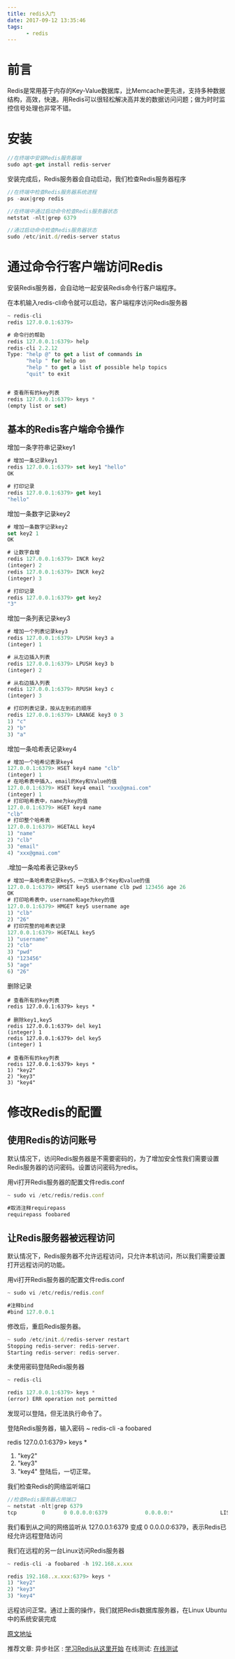 ```yaml
---
title: redis入门
date: 2017-09-12 13:35:46
tags:
      - redis
---
```

# 前言
Redis是常用基于内存的Key-Value数据库，比Memcache更先进，支持多种数据结构，高效，快速。用Redis可以很轻松解决高并发的数据访问问题；做为时时监控信号处理也非常不错。
# 安装
```javascript
//在终端中安装Redis服务器端
sudo apt-get install redis-server
```
安装完成后，Redis服务器会自动启动，我们检查Redis服务器程序
```javascript
//在终端中检查Redis服务器系统进程
ps -aux|grep redis
```
```javascript
//在终端中通过启动命令检查Redis服务器状态
netstat -nlt|grep 6379
```
```javascript
//通过启动命令检查Redis服务器状态
sudo /etc/init.d/redis-server status
```
# 通过命令行客户端访问Redis
安装Redis服务器，会自动地一起安装Redis命令行客户端程序。

在本机输入redis-cli命令就可以启动，客户端程序访问Redis服务器
```javascript
~ redis-cli
redis 127.0.0.1:6379>

# 命令行的帮助
redis 127.0.0.1:6379> help
redis-cli 2.2.12
Type: "help @" to get a list of commands in 
      "help " for help on 
      "help " to get a list of possible help topics
      "quit" to exit


# 查看所有的key列表
redis 127.0.0.1:6379> keys *
(empty list or set)
```
## 基本的Redis客户端命令操作
增加一条字符串记录key1
```javascript
# 增加一条记录key1
redis 127.0.0.1:6379> set key1 "hello"
OK

# 打印记录
redis 127.0.0.1:6379> get key1
"hello"
```
增加一条数字记录key2
```javascript
# 增加一条数字记录key2
set key2 1
OK

# 让数字自增
redis 127.0.0.1:6379> INCR key2
(integer) 2
redis 127.0.0.1:6379> INCR key2
(integer) 3

# 打印记录
redis 127.0.0.1:6379> get key2
"3"
```
增加一条列表记录key3
```javascript
# 增加一个列表记录key3
redis 127.0.0.1:6379> LPUSH key3 a
(integer) 1

# 从左边插入列表
redis 127.0.0.1:6379> LPUSH key3 b
(integer) 2

# 从右边插入列表
redis 127.0.0.1:6379> RPUSH key3 c
(integer) 3

# 打印列表记录，按从左到右的顺序
redis 127.0.0.1:6379> LRANGE key3 0 3
1) "c"
2) "b"
3) "a"
```
增加一条哈希表记录key4
```javascript
# 增加一个哈希记表录key4
127.0.0.1:6379> HSET key4 name "clb"
(integer) 1
# 在哈希表中插入，email的Key和Value的值
127.0.0.1:6379> HSET key4 email "xxx@gmai.com"
(integer) 1
# 打印哈希表中，name为key的值
127.0.0.1:6379> HGET key4 name
"clb"
# 打印整个哈希表
127.0.0.1:6379> HGETALL key4
1) "name"
2) "clb"
3) "email"
4) "xxx@gmai.com"
```
.增加一条哈希表记录key5
```javascript
# 增加一条哈希表记录key5，一次插入多个Key和value的值
127.0.0.1:6379> HMSET key5 username clb pwd 123456 age 26
OK
# 打印哈希表中，username和age为key的值
127.0.0.1:6379> HMGET key5 username age
1) "clb"
2) "26"
# 打印完整的哈希表记录
127.0.0.1:6379> HGETALL key5
1) "username"
2) "clb"
3) "pwd"
4) "123456"
5) "age"
6) "26"
```

删除记录
```javascrpt
# 查看所有的key列表
redis 127.0.0.1:6379> keys *

# 删除key1,key5
redis 127.0.0.1:6379> del key1
(integer) 1
redis 127.0.0.1:6379> del key5
(integer) 1

# 查看所有的key列表
redis 127.0.0.1:6379> keys *
1) "key2"
2) "key3"
3) "key4"
```

# 修改Redis的配置
##  使用Redis的访问账号
默认情况下，访问Redis服务器是不需要密码的，为了增加安全性我们需要设置Redis服务器的访问密码。设置访问密码为redis。

用vi打开Redis服务器的配置文件redis.conf
```javascript
~ sudo vi /etc/redis/redis.conf

#取消注释requirepass
requirepass foobared
```
## 让Redis服务器被远程访问
默认情况下，Redis服务器不允许远程访问，只允许本机访问，所以我们需要设置打开远程访问的功能。

用vi打开Redis服务器的配置文件redis.conf
```javascript
~ sudo vi /etc/redis/redis.conf

#注释bind
#bind 127.0.0.1
```
修改后，重启Redis服务器。
```javascript
~ sudo /etc/init.d/redis-server restart
Stopping redis-server: redis-server.
Starting redis-server: redis-server.
```
未使用密码登陆Redis服务器
```javascript
~ redis-cli

redis 127.0.0.1:6379> keys *
(error) ERR operation not permitted
```
发现可以登陆，但无法执行命令了。

登陆Redis服务器，输入密码
~  redis-cli -a foobared

redis 127.0.0.1:6379> keys *
1) "key2"
2) "key3"
3) "key4"
登陆后，一切正常。

我们检查Redis的网络监听端口
```javascript
//检查Redis服务器占用端口
~ netstat -nlt|grep 6379
tcp        0      0 0.0.0.0:6379            0.0.0.0:*               LISTEN
```
我们看到从之间的网络监听从 127.0.0.1:6379 变成 0 0.0.0.0:6379，表示Redis已经允许远程登陆访问

我们在远程的另一台Linux访问Redis服务器
```javascript
~ redis-cli -a foobared -h 192.168.x.xxx

redis 192.168..x.xxx:6379> keys *
1) "key2"
2) "key3"
3) "key4"
```
远程访问正常。通过上面的操作，我们就把Redis数据库服务器，在Linux Ubuntu中的系统安装完成

[原文地址](http://blog.fens.me/linux-redis-install/)

推荐文章:
异步社区 : [学习Redis从这里开始](http://www.epubit.com.cn/article/200)
在线测试: [在线测试](http://try.redis.io/)